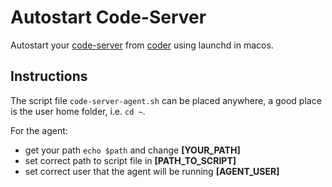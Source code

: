 # Autostart Code-Server

Autostart your [code-server](https://github.com/cdr/code-server) from [coder](https://coder.com) using launchd in macos.

## Instructions

The script file `code-server-agent.sh` can be placed anywhere, a good place is the user home folder, i.e. `cd ~`.

For the agent:

- get your path `echo $path` and change **[YOUR_PATH]**
- set correct path to script file in **[PATH_TO_SCRIPT]**
- set correct user that the agent will be running **[AGENT_USER]**
